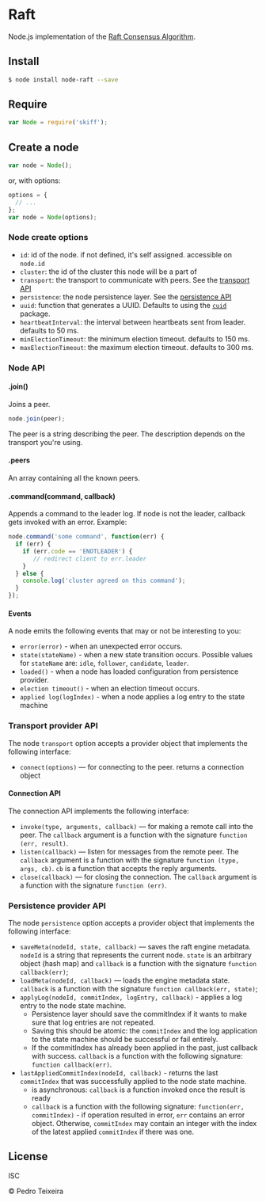 # Raft

Node.js implementation of the [Raft Consensus Algorithm](http://raftconsensus.github.io/).

## Install

```bash
$ node install node-raft --save
```

## Require

```javascript
var Node = require('skiff');
```

## Create a node

```javascript
var node = Node();
```

or, with options:

```javascript
options = {
  // ...
};
var node = Node(options);
```

### Node create options

* `id`: id of the node. if not defined, it's self assigned. accessible on `node.id`
* `cluster`: the id of the cluster this node will be a part of
* `transport`: the transport to communicate with peers. See the [transport API](#transport-provider-api)
* `persistence`: the node persistence layer. See the [persistence API](#persistence-provider-api)
* `uuid`: function that generates a UUID. Defaults to using the [`cuid`](https://github.com/ericelliott/cuid) package.
* `heartbeatInterval`: the interval between heartbeats sent from leader. defaults to 50 ms.
* `minElectionTimeout`: the minimum election timeout. defaults to 150 ms.
* `maxElectionTimeout`: the maximum election timeout. defaults to 300 ms.


### Node API

#### .join()

Joins a peer.

```javascript
node.join(peer);
```

The peer is a string describing the peer. The description depends on the transport you're using.

#### .peers

An array containing all the known peers.


#### .command(command, callback)

Appends a command to the leader log. If node is not the leader, callback gets invoked with an error. Example:

```javascript
node.command('some command', function(err) {
  if (err) {
    if (err.code == 'ENOTLEADER') {
       // redirect client to err.leader
    }
  } else {
    console.log('cluster agreed on this command');
  }
});
```


#### Events

A node emits the following events that may or not be interesting to you:

* `error(error)` - when an unexpected error occurs.
* `state(stateName)` - when a new state transition occurs. Possible values for `stateName` are: `idle`, `follower`, `candidate`, `leader`.
* `loaded()` - when a node has loaded configuration from persistence provider.
* `election timeout()` - when an election timeout occurs.
* `applied log(logIndex)` - when a node applies a log entry to the state machine


### Transport provider API

The node `transport` option accepts a provider object that implements the following interface:

* `connect(options)` — for connecting to the peer. returns a connection object

#### Connection API

The connection API implements the following interface:

* `invoke(type, arguments, callback)` — for making a remote call into the peer. The `callback` argument is a function with the signature `function (err, result)`.
* `listen(callback)` — listen for messages from the remote peer. The `callback` argument is a function with the signature `function (type, args, cb)`. `cb` is a function that accepts the reply arguments.
* `close(callback)` — for closing the connection. The `callback` argument is a function with the signature `function (err)`.


### Persistence provider API

The node `persistence` option accepts a provider object that implements the following interface:

* `saveMeta(nodeId, state, callback)` — saves the raft engine metadata. `nodeId` is a string that represents the current node. `state` is an arbitrary object (hash map) and `callback` is a function with the signature `function callback(err)`;
* `loadMeta(nodeId, callback)` — loads the engine metadata state. `callback` is a function with the signature `function callback(err, state)`;
* `applyLog(nodeId, commitIndex, logEntry, callback)` - applies a log entry to the node state machine.
  * Persistence layer should save the commitIndex if it wants to make sure that log entries are not repeated.
  * Saving this should be atomic: the `commitIndex` and the log application to the state machine should be successful or fail entirely.
  * If the commitIndex has already been applied in the past, just callback with success.
  `callback` is a function with the following signature: `function callback(err)`.
* `lastAppliedCommitIndex(nodeId, callback)` - returns the last `commitIndex` that was successfully applied to the node state machine.
  * is asynchronous: `callback` is a function invoked once the result is ready
  * `callback` is a function with the following signature: `function(err, commitIndex)` - if operation resulted in error, `err` contains an error object. Otherwise, `commitIndex` may contain an integer with the index of the latest applied `commitIndex` if there was one.


## License

ISC

© Pedro Teixeira